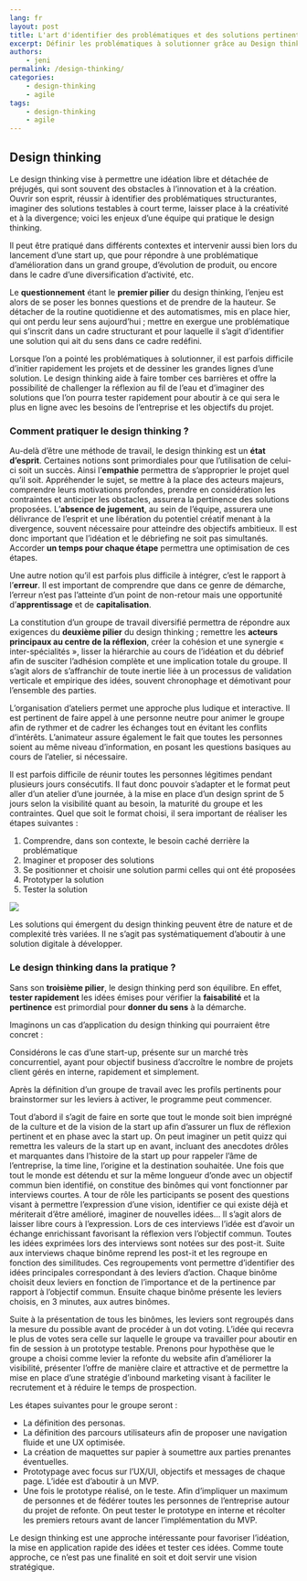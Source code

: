 ```yaml
---
lang: fr
layout: post
title: L'art d'identifier des problématiques et des solutions pertinentes grâce au Design Thinking
excerpt: Définir les problématiques à solutionner grâce au Design thinking
authors:
    - jeni
permalink: /design-thinking/
categories:
    - design-thinking
    - agile
tags:
    - design-thinking
    - agile
---
```


## Design thinking

Le design thinking vise à permettre une idéation libre et détachée de préjugés, qui sont souvent des obstacles à l’innovation et à la création. Ouvrir son esprit, réussir à identifier des problématiques structurantes, imaginer des solutions testables à court terme, laisser place à la créativité et à la divergence; voici les enjeux d’une équipe qui pratique le design thinking.

Il peut être pratiqué dans différents contextes et intervenir aussi bien lors du lancement d’une start up, que pour répondre à une problématique d’amélioration dans un grand groupe, d’évolution de produit, ou encore dans le cadre d’une diversification d’activité, etc.

Le **questionnement** étant le **premier pilier** du design thinking, l’enjeu est alors de se poser les bonnes questions et de prendre de la hauteur. Se détacher de la routine quotidienne et des automatismes, mis en place hier, qui ont perdu leur sens aujourd’hui ; mettre en exergue une problématique qui s’inscrit dans un cadre structurant et pour laquelle il s’agit d’identifier une solution qui ait du sens dans ce cadre redéfini.

Lorsque l’on a pointé les problématiques à solutionner, il est parfois difficile d’initier rapidement les projets et de dessiner les grandes lignes d’une solution. Le design thinking aide à faire tomber ces barrières et offre la possibilité de challenger la réflexion au fil de l’eau et d’imaginer des solutions que l’on pourra tester rapidement pour aboutir à ce qui sera le plus en ligne avec les besoins de l’entreprise et les objectifs du projet.

### Comment pratiquer le design thinking ?

Au-delà d’être une méthode de travail, le design thinking est un **état d’esprit**. Certaines notions sont primordiales pour que l’utilisation de celui-ci soit un succès. Ainsi l’**empathie** permettra de s’approprier le projet quel qu’il soit. Appréhender le sujet, se mettre à la place des acteurs majeurs, comprendre leurs motivations profondes, prendre en considération les contraintes et anticiper les obstacles, assurera la pertinence des solutions proposées. L’**absence de jugement**, au sein de l’équipe, assurera une délivrance de l’esprit et une libération du potentiel créatif menant à la divergence, souvent nécessaire pour atteindre des objectifs ambitieux. Il est donc important que l’idéation et le débriefing ne soit pas simultanés. Accorder **un temps pour chaque étape** permettra une optimisation de ces étapes. 

Une autre notion qu’il est parfois plus difficile à intégrer, c’est le rapport à l’**erreur**. Il est important de comprendre que dans ce genre de démarche, l’erreur n’est pas l’atteinte d’un point de non-retour mais une opportunité d’**apprentissage** et de **capitalisation**.

La constitution d’un groupe de travail diversifié permettra de répondre aux exigences du **deuxième pilier** du design thinking ; remettre les **acteurs principaux au centre de la réflexion**, créer la cohésion et une synergie « inter-spécialités », lisser la hiérarchie au cours de l’idéation et du débrief afin de susciter l’adhésion complète et une implication totale du groupe. Il s’agit alors de s’affranchir de toute inertie liée à un processus de validation verticale et empirique des idées, souvent chronophage et démotivant pour l’ensemble des parties.

L’organisation d’ateliers permet une approche plus ludique et interactive. Il est pertinent de faire appel à une personne neutre pour animer le groupe afin de rythmer et de cadrer les échanges tout en évitant les conflits d’intérêts. L’animateur assure également le fait que toutes les personnes soient au même niveau d’information, en posant les questions basiques au cours de l’atelier, si nécessaire.

Il est parfois difficile de réunir toutes les personnes légitimes pendant plusieurs jours consécutifs. Il faut donc pouvoir s’adapter et le format peut aller d’un atelier d’une journée, à la mise en place d’un design sprint de 5 jours selon la visibilité quant au besoin, la maturité du groupe et les contraintes. Quel que soit le format choisi, il sera important de réaliser les étapes suivantes :

1. Comprendre, dans son contexte, le besoin caché derrière la problématique
2. Imaginer et proposer des solutions
3. Se positionner et choisir une solution parmi celles qui ont été proposées
4. Prototyper la solution
5. Tester la solution

![]({{site.baseurl}}/assets/2019-05-22-design-thinking/design-thinking.png)

Les solutions qui émergent du design thinking peuvent être de nature et de complexité très variées. Il ne s’agit pas systématiquement d’aboutir à une solution digitale à développer.

### Le design thinking dans la pratique ?

Sans son **troisième pilier**, le design thinking perd son équilibre. En effet, **tester rapidement** les idées émises pour vérifier la **faisabilité** et la **pertinence** est primordial pour **donner du sens** à la démarche.

Imaginons un cas d’application du design thinking qui pourraient être concret :

Considérons le cas d’une start-up, présente sur un marché très concurrentiel, ayant pour objectif business d’accroître le nombre de projets client gérés en interne, rapidement et simplement.

Après la définition d’un groupe de travail avec les profils pertinents pour brainstormer sur les leviers à activer, le programme peut commencer.

Tout d’abord il s’agit de faire en sorte que tout le monde soit bien imprégné de la culture et de la vision de la start up afin d’assurer un flux de réflexion pertinent et en phase avec la start up. On peut imaginer un petit quizz qui remettra les valeurs de la start up en avant, incluant des anecdotes drôles et marquantes dans l’histoire de la start up pour rappeler l’âme de l’entreprise, la time line, l’origine et la destination souhaitée. Une fois que tout le monde est détendu et sur la même longueur d’onde avec un objectif commun bien identifié, on constitue des binômes qui vont fonctionner par interviews courtes. A tour de rôle les participants se posent des questions visant à permettre l’expression d’une vision, identifier ce qui existe déjà et mériterait d’être amélioré, imaginer de nouvelles idées… Il s’agit alors de laisser libre cours à l’expression. Lors de ces interviews l’idée est d’avoir un échange enrichissant favorisant la réflexion vers l’objectif commun. Toutes les idées exprimées lors des interviews sont notées sur des post-it. Suite aux interviews chaque binôme reprend les post-it et les regroupe en fonction des similitudes. Ces regroupements vont permettre d’identifier des idées principales correspondant à des leviers d’action. Chaque binôme choisit deux leviers en fonction de l’importance et de la pertinence par rapport à l’objectif commun. Ensuite chaque binôme présente les leviers choisis, en 3 minutes, aux autres binômes. 

Suite à la présentation de tous les binômes, les leviers sont regroupés dans la mesure du possible avant de procéder à un dot voting. 
L’idée qui recevra le plus de votes sera celle sur laquelle le groupe va travailler pour aboutir en fin de session à un prototype testable.
Prenons pour hypothèse que le groupe a choisi comme levier la refonte du website afin d’améliorer la visibilité, présenter l’offre de manière claire et attractive et de permettre la mise en place d’une stratégie d’inbound marketing visant à faciliter le recrutement et à réduire le temps de prospection.

Les étapes suivantes pour le groupe seront :
* La définition des personas.
* La définition des parcours utilisateurs afin de proposer une navigation fluide et une UX optimisée.
* La création de maquettes sur papier à soumettre aux parties prenantes éventuelles.
* Prototypage avec focus sur l’UX/UI, objectifs et messages de chaque page. L’idée est d’aboutir à un MVP.
* Une fois le prototype réalisé, on le teste. Afin d’impliquer un maximum de personnes et de fédérer toutes les personnes de l’entreprise autour du projet de refonte. On peut tester le prototype en interne et récolter les premiers retours avant de lancer l’implémentation du MVP.

Le design thinking est une approche intéressante pour favoriser l’idéation, la mise en application rapide des idées et tester ces idées. Comme toute approche, ce n’est pas une finalité en soit et doit servir une vision stratégique.
